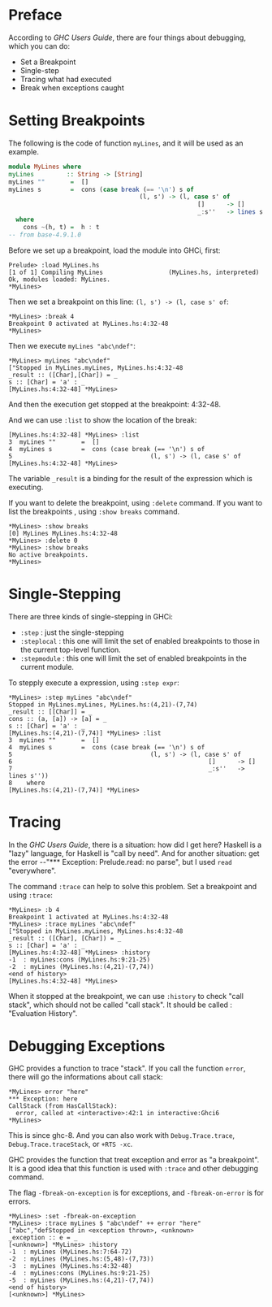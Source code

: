 
# Preface

According to *GHC Users Guide*, there are four things about debugging, which you can do:

* Set a Breakpoint
* Single-step
* Tracing what had executed
* Break when exceptions caught

# Setting Breakpoints

The following is the code of function `myLines`, and it will be used as an example.

```haskell
module MyLines where
myLines         :: String -> [String]
myLines ""       =  []
myLines s        =  cons (case break (== '\n') s of
                                    (l, s') -> (l, case s' of
                                                    []      -> []
                                                    _:s''   -> lines s''))
  where
    cons ~(h, t) =  h : t
-- from base-4.9.1.0
```

Before we set up a breakpoint, load the module into GHCi, first:

```
Prelude> :load MyLines.hs
[1 of 1] Compiling MyLines                  (MyLines.hs, interpreted)
Ok, modules loaded: MyLines.
*MyLines>
```

Then we set a breakpoint on this line: `(l, s') -> (l, case s' of`:

```
*MyLines> :break 4
Breakpoint 0 activated at MyLines.hs:4:32-48
*MyLines>
```

Then we execute `myLines "abc\ndef"`:

```
*MyLines> myLines "abc\ndef"
["Stopped in MyLines.myLines, MyLines.hs:4:32-48
_result :: ([Char],[Char]) = _
s :: [Char] = 'a' : _
[MyLines.hs:4:32-48] *MyLines>
```

And then the execution get stopped at the breakpoint: 4:32-48.

And we can use `:list` to show the location of the break:

```
[MyLines.hs:4:32-48] *MyLines> :list
3  myLines ""       =  []
4  myLines s        =  cons (case break (== '\n') s of
5                                      (l, s') -> (l, case s' of
[MyLines.hs:4:32-48] *MyLines>
```

The variable `_result` is a binding for the result of the expression which is executing.

If you want to delete the breakpoint, using `:delete` command.
If you want to list the breakpoints , using `:show breaks` command.

```
*MyLines> :show breaks
[0] MyLines MyLines.hs:4:32-48
*MyLines> :delete 0
*MyLines> :show breaks
No active breakpoints.
*MyLines>
```

# Single-Stepping

There are three kinds of single-stepping in GHCi:

* `:step` : just the single-stepping
* `:steplocal` : this one will limit the set of enabled breakpoints to those in the current top-level function.
* `:stepmodule` : this one will limit the set of enabled breakpoints in the current module.

To stepply execute a expression, using `:step expr`:

```
*MyLines> :step myLines "abc\ndef"
Stopped in MyLines.myLines, MyLines.hs:(4,21)-(7,74)
_result :: [[Char]] = _
cons :: (a, [a]) -> [a] = _
s :: [Char] = 'a' : _
[MyLines.hs:(4,21)-(7,74)] *MyLines> :list
3  myLines ""       =  []
4  myLines s        =  cons (case break (== '\n') s of
5                                      (l, s') -> (l, case s' of
6                                                      []      -> []
7                                                      _:s''   -> lines s''))
8    where
[MyLines.hs:(4,21)-(7,74)] *MyLines>
```

# Tracing

In the *GHC Users Guide*, there is a situation: how did I get here?
Haskell is a "lazy" language, for Haskell is "call by need".
And for another situation: get the error --"*** Exception: Prelude.read: no parse",
but I used `read` "everywhere".

The command `:trace` can help to solve this problem.
Set a breakpoint and using `:trace`:

```
*MyLines> :b 4
Breakpoint 1 activated at MyLines.hs:4:32-48
*MyLines> :trace myLines "abc\ndef"
["Stopped in MyLines.myLines, MyLines.hs:4:32-48
_result :: ([Char], [Char]) = _
s :: [Char] = 'a' : _
[MyLines.hs:4:32-48] *MyLines> :history
-1  : myLines:cons (MyLines.hs:9:21-25)
-2  : myLines (MyLines.hs:(4,21)-(7,74))
<end of history>
[MyLines.hs:4:32-48] *MyLines>
```

When it stopped at the breakpoint, we can use `:history` to check "call stack",
which should not be called "call stack". It should be called : "Evaluation History".

# Debugging Exceptions

GHC provides a function to trace "stack".
If you call the function `error`, there will go the informations about call stack:

```
*MyLines> error "here"
*** Exception: here
CallStack (from HasCallStack):
  error, called at <interactive>:42:1 in interactive:Ghci6
*MyLines>
```

This is since ghc-8.
And you can also work with `Debug.Trace.trace`, `Debug.Trace.traceStack`, or `+RTS -xc`.

GHC provides the function that treat exception and error as "a breakpoint".
It is a good idea that this function is used with `:trace` and other debugging command.

The flag `-fbreak-on-exception` is for exceptions, and `-fbreak-on-error` is for errors.

```
*MyLines> :set -fbreak-on-exception
*MyLines> :trace myLines $ "abc\ndef" ++ error "here"
["abc","defStopped in <exception thrown>, <unknown>
_exception :: e = _
[<unknown>] *MyLines> :history
-1  : myLines (MyLines.hs:7:64-72)
-2  : myLines (MyLines.hs:(5,48)-(7,73))
-3  : myLines (MyLines.hs:4:32-48)
-4  : myLines:cons (MyLines.hs:9:21-25)
-5  : myLines (MyLines.hs:(4,21)-(7,74))
<end of history>
[<unknown>] *MyLines>
```
